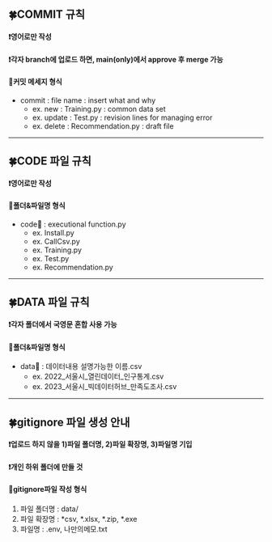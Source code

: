 ## 🍀COMMIT 규칙
#### ❗영어로만 작성
#### ❗각자 branch에 업로드 하면, main(only)에서 approve 후 merge 가능
#### 👀커밋 메세지 형식
* commit : file name : insert what and why
  * ex. new : Training.py : common data set
  * ex. update : Test.py : revision lines for managing error
  * ex. delete : Recommendation.py : draft file

------------------------------------------------------------------------------------------------
 
## 🍀CODE 파일 규칙
#### ❗영어로만 작성
#### 👀폴더&파일명 형식
  * code📁 : executional function.py
    * ex. Install.py
    * ex. CallCsv.py
    * ex. Training.py
    * ex. Test.py
    * ex. Recommendation.py

------------------------------------------------------------------------------------------------
 
## 🍀DATA 파일 규칙
#### ❗각자 폴더에서 국영문 혼합 사용 가능
#### 👀폴더&파일명 형식
  * data📁 : 데이터내용 설명가능한 이름.csv
    * ex. 2022_서울시_열린데이터_인구통계.csv
    * ex. 2023_서울시_빅데이터허브_만족도조사.csv
 
------------------------------------------------------------------------------------------------
 
## 🍀gitignore 파일 생성 안내
#### ❗업로드 하지 않을 1)파일 폴더명, 2)파일 확장명, 3)파일명 기입
#### ❗개인 하위 폴더에 만들 것
#### 👀gitignore파일 작성 형식
1) 파일 폴더명 : data/
2) 파일 확장명 : *csv, *.xlsx, *.zip, *.exe
3) 파일명 : .env, 나만의메모.txt

